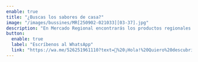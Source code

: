 ```yaml
---
enable: true
title: "¿Buscas los sabores de casa?"
image: "/images/bussines/MR[250902-021033][03-37].jpg"
description: "En Mercado Regional encontrarás los productos regionales que buscas, listos para acompañarte en tu camino. Tu parada de confianza está aquí."
button:
  enable: true
  label: "Escríbenos al WhatsApp"
  link: "https://wa.me/526251961110?text=🍎%20¡Hola!%20Quiero%20descubrir%20los%20productos%20frescos%20que%20tienen"
---
```

